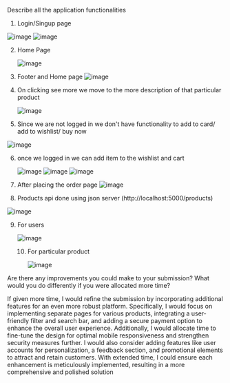 Describe all the application functionalities

1) Login/Singup page

![image](https://github.com/priyanshJ23/Tanx.fi_task/assets/92028011/b237223a-f49f-49a5-83d6-5d7f1b70f295)
![image](https://github.com/priyanshJ23/Tanx.fi_task/assets/92028011/518722bd-87a5-4839-9fd1-e4fd2bd36f81)

2) Home Page

   ![image](https://github.com/priyanshJ23/Tanx.fi_task/assets/92028011/58120043-a0a6-4ecc-8db5-1c58fc568ef5)

3) Footer and Home page
 ![image](https://github.com/priyanshJ23/Tanx.fi_task/assets/92028011/d544000c-9c2a-4223-9d04-2c240be74064)

4) On clicking see more we move to the more description of that particular product

   ![image](https://github.com/priyanshJ23/Tanx.fi_task/assets/92028011/c76610d4-4214-46cd-b9ce-412445c27aad)

5) Since we are not logged in we don't have functionality to add to card/ add to wishlist/ buy now

 ![image](https://github.com/priyanshJ23/Tanx.fi_task/assets/92028011/86b9692d-5db5-45ec-9a2a-5ec2cf24171e)

 6) once we logged in we can add item to the wishlist and cart

    ![image](https://github.com/priyanshJ23/Tanx.fi_task/assets/92028011/3abe4cc9-d967-41e9-8d8b-d07e31d472aa)
    ![image](https://github.com/priyanshJ23/Tanx.fi_task/assets/92028011/6819996c-a2b2-48a3-9088-f59c7ce99e8f)
![image](https://github.com/priyanshJ23/Tanx.fi_task/assets/92028011/742bc120-0b92-49c2-bdd9-1a5566b72321)

7) After placing the order page
![image](https://github.com/priyanshJ23/Tanx.fi_task/assets/92028011/7da455d8-968e-4c17-bf8a-fcd1434182aa)

8) Products api done using json server  (http://localhost:5000/products)

  ![image](https://github.com/priyanshJ23/Tanx.fi_task/assets/92028011/4412ad28-b56e-4135-86dc-bf24765905e8)

  9) For users

      ![image](https://github.com/priyanshJ23/Tanx.fi_task/assets/92028011/eca4e5c0-b1bc-4b6c-b298-12a87896cd5c)

     10) For particular product
    
         ![image](https://github.com/priyanshJ23/Tanx.fi_task/assets/92028011/41f3acd8-9df0-4502-8a52-5576141e59f2)


Are there any improvements you could make to your submission?
What would you do differently if you were allocated more time?

If given more time, I would refine the submission by incorporating additional features for an even more robust platform. Specifically, I would focus on implementing separate pages for various products, integrating a user-friendly filter and search bar, and adding a secure payment option to enhance the overall user experience. Additionally, I would allocate time to fine-tune the design for optimal mobile responsiveness and strengthen security measures further. I would also consider adding features like user accounts for personalization, a feedback section, and promotional elements to attract and retain customers. With extended time, I could ensure each enhancement is meticulously implemented, resulting in a more comprehensive and polished solution




